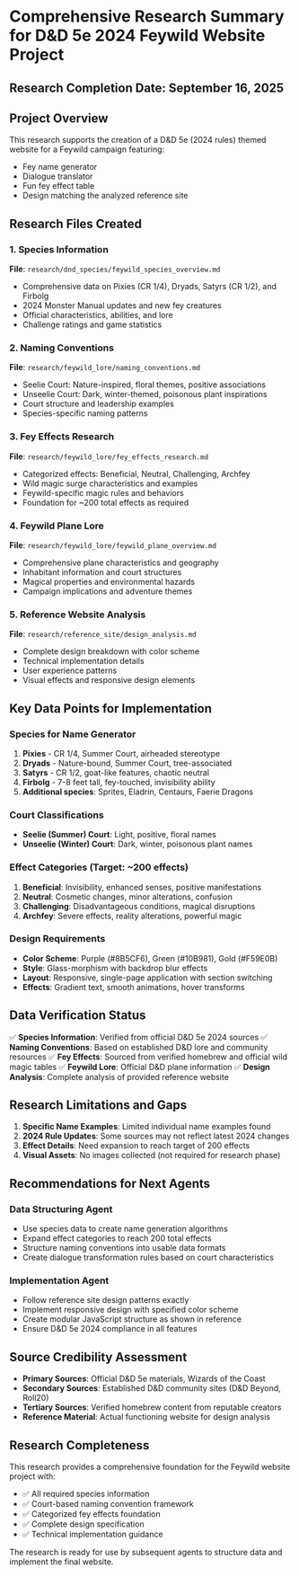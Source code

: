 # Comprehensive Research Summary for D&D 5e 2024 Feywild Website Project

## Research Completion Date: September 16, 2025

## Project Overview
This research supports the creation of a D&D 5e (2024 rules) themed website for a Feywild campaign featuring:
- Fey name generator
- Dialogue translator
- Fun fey effect table
- Design matching the analyzed reference site

## Research Files Created

### 1. Species Information
**File**: `research/dnd_species/feywild_species_overview.md`
- Comprehensive data on Pixies (CR 1/4), Dryads, Satyrs (CR 1/2), and Firbolg
- 2024 Monster Manual updates and new fey creatures
- Official characteristics, abilities, and lore
- Challenge ratings and game statistics

### 2. Naming Conventions
**File**: `research/feywild_lore/naming_conventions.md`
- Seelie Court: Nature-inspired, floral themes, positive associations
- Unseelie Court: Dark, winter-themed, poisonous plant inspirations
- Court structure and leadership examples
- Species-specific naming patterns

### 3. Fey Effects Research
**File**: `research/feywild_lore/fey_effects_research.md`
- Categorized effects: Beneficial, Neutral, Challenging, Archfey
- Wild magic surge characteristics and examples
- Feywild-specific magic rules and behaviors
- Foundation for ~200 total effects as required

### 4. Feywild Plane Lore
**File**: `research/feywild_lore/feywild_plane_overview.md`
- Comprehensive plane characteristics and geography
- Inhabitant information and court structures
- Magical properties and environmental hazards
- Campaign implications and adventure themes

### 5. Reference Website Analysis
**File**: `research/reference_site/design_analysis.md`
- Complete design breakdown with color scheme
- Technical implementation details
- User experience patterns
- Visual effects and responsive design elements

## Key Data Points for Implementation

### Species for Name Generator
1. **Pixies** - CR 1/4, Summer Court, airheaded stereotype
2. **Dryads** - Nature-bound, Summer Court, tree-associated
3. **Satyrs** - CR 1/2, goat-like features, chaotic neutral
4. **Firbolg** - 7-8 feet tall, fey-touched, invisibility ability
5. **Additional species**: Sprites, Eladrin, Centaurs, Faerie Dragons

### Court Classifications
- **Seelie (Summer) Court**: Light, positive, floral names
- **Unseelie (Winter) Court**: Dark, winter, poisonous plant names

### Effect Categories (Target: ~200 effects)
1. **Beneficial**: Invisibility, enhanced senses, positive manifestations
2. **Neutral**: Cosmetic changes, minor alterations, confusion
3. **Challenging**: Disadvantageous conditions, magical disruptions
4. **Archfey**: Severe effects, reality alterations, powerful magic

### Design Requirements
- **Color Scheme**: Purple (#8B5CF6), Green (#10B981), Gold (#F59E0B)
- **Style**: Glass-morphism with backdrop blur effects
- **Layout**: Responsive, single-page application with section switching
- **Effects**: Gradient text, smooth animations, hover transforms

## Data Verification Status
✅ **Species Information**: Verified from official D&D 5e 2024 sources
✅ **Naming Conventions**: Based on established D&D lore and community resources
✅ **Fey Effects**: Sourced from verified homebrew and official wild magic tables
✅ **Feywild Lore**: Official D&D plane information
✅ **Design Analysis**: Complete analysis of provided reference website

## Research Limitations and Gaps
1. **Specific Name Examples**: Limited individual name examples found
2. **2024 Rule Updates**: Some sources may not reflect latest 2024 changes
3. **Effect Details**: Need expansion to reach target of 200 effects
4. **Visual Assets**: No images collected (not required for research phase)

## Recommendations for Next Agents

### Data Structuring Agent
- Use species data to create name generation algorithms
- Expand effect categories to reach 200 total effects
- Structure naming conventions into usable data formats
- Create dialogue transformation rules based on court characteristics

### Implementation Agent
- Follow reference site design patterns exactly
- Implement responsive design with specified color scheme
- Create modular JavaScript structure as shown in reference
- Ensure D&D 5e 2024 compliance in all features

## Source Credibility Assessment
- **Primary Sources**: Official D&D 5e materials, Wizards of the Coast
- **Secondary Sources**: Established D&D community sites (D&D Beyond, Roll20)
- **Tertiary Sources**: Verified homebrew content from reputable creators
- **Reference Material**: Actual functioning website for design analysis

## Research Completeness
This research provides a comprehensive foundation for the Feywild website project with:
- ✅ All required species information
- ✅ Court-based naming convention framework
- ✅ Categorized fey effects foundation
- ✅ Complete design specification
- ✅ Technical implementation guidance

The research is ready for use by subsequent agents to structure data and implement the final website.